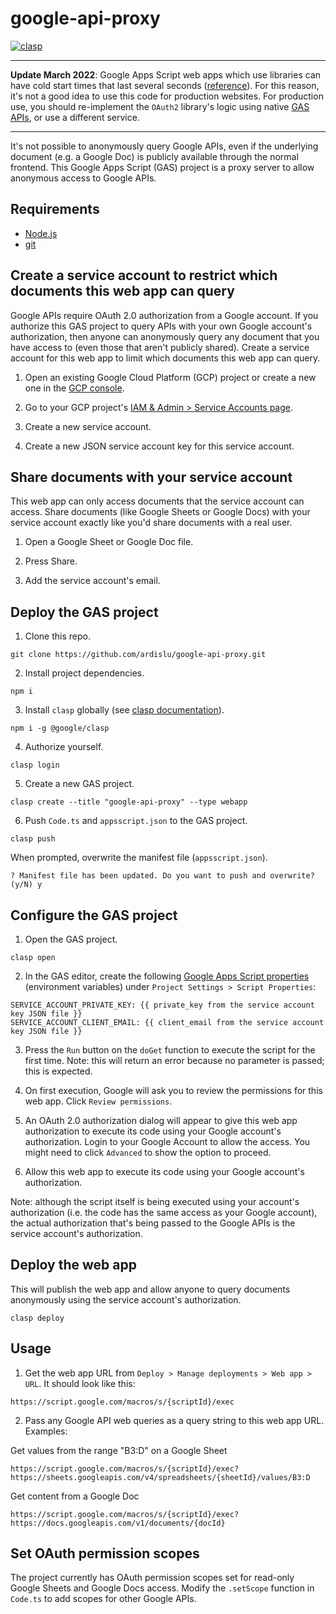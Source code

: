 # google-api-proxy

[![clasp](https://img.shields.io/badge/built%20with-clasp-4285f4.svg)](https://github.com/google/clasp)

-----

**Update March 2022**: Google Apps Script web apps which use libraries can have cold start times that last several seconds ([reference](https://developers.google.com/apps-script/guides/libraries)). For this reason, it's not a good idea to use this code for production websites. For production use, you should re-implement the `OAuth2` library's logic using native [GAS APIs](https://developers.google.com/apps-script/reference/utilities/utilities), or use a different service.

-----

It's not possible to anonymously query Google APIs, even if the underlying document (e.g. a Google Doc) is publicly available through the normal frontend. This Google Apps Script (GAS) project is a proxy server to allow anonymous access to Google APIs.

## Requirements
- [Node.js](https://nodejs.org/)
- [git](https://git-scm.com/)

## Create a service account to restrict which documents this web app can query

Google APIs require OAuth 2.0 authorization from a Google account. If you authorize this GAS project to query APIs with your own Google account's authorization, then anyone can anonymously query any document that you have access to (even those that aren't publicly shared). Create a service account for this web app to limit which documents this web app can query.

1. Open an existing Google Cloud Platform (GCP) project or create a new one in the [GCP console](https://console.cloud.google.com/).

2. Go to your GCP project's [IAM & Admin > Service Accounts page](https://console.cloud.google.com/iam-admin/serviceaccounts).

3. Create a new service account.

4. Create a new JSON service account key for this service account.

## Share documents with your service account

This web app can only access documents that the service account can access. Share documents (like Google Sheets or Google Docs) with your service account exactly like you'd share documents with a real user.

1. Open a Google Sheet or Google Doc file.

2. Press Share.

3. Add the service account's email.

## Deploy the GAS project

1. Clone this repo.
```
git clone https://github.com/ardislu/google-api-proxy.git
```

2. Install project dependencies.
```
npm i
```

3. Install `clasp` globally (see [clasp documentation](https://developers.google.com/apps-script/guides/clasp)).
```
npm i -g @google/clasp
```

4. Authorize yourself.
```
clasp login
```

5. Create a new GAS project.
```
clasp create --title "google-api-proxy" --type webapp
```

6. Push `Code.ts` and `appsscript.json` to the GAS project.
```
clasp push
```
When prompted, overwrite the manifest file (`appsscript.json`).
```
? Manifest file has been updated. Do you want to push and overwrite? (y/N) y
```

## Configure the GAS project

1. Open the GAS project.
```
clasp open
```

2. In the GAS editor, create the following [Google Apps Script properties](https://developers.google.com/apps-script/guides/properties) (environment variables) under `Project Settings > Script Properties`:
```
SERVICE_ACCOUNT_PRIVATE_KEY: {{ private_key from the service account key JSON file }}
SERVICE_ACCOUNT_CLIENT_EMAIL: {{ client_email from the service account key JSON file }}
```

3. Press the `Run` button on the `doGet` function to execute the script for the first time. Note: this will return an error because no parameter is passed; this is expected.

4. On first execution, Google will ask you to review the permissions for this web app. Click `Review permissions`. 

5. An OAuth 2.0 authorization dialog will appear to give this web app authorization to execute its code using your Google account's authorization. Login to your Google Account to allow the access. You might need to click `Advanced` to show the option to proceed.

6. Allow this web app to execute its code using your Google account's authorization.

Note: although the script itself is being executed using your account's authorization (i.e. the code has the same access as your Google account), the actual authorization that's being passed to the Google APIs is the service account's authorization.

## Deploy the web app

This will publish the web app and allow anyone to query documents anonymously using the service account's authorization.
```
clasp deploy
```

## Usage

1. Get the web app URL from `Deploy > Manage deployments > Web app > URL`. It should look like this:
```
https://script.google.com/macros/s/{scriptId}/exec
```

2. Pass any Google API web queries as a query string to this web app URL. Examples:

Get values from the range "B3:D" on a Google Sheet 
```
https://script.google.com/macros/s/{scriptId}/exec?https://sheets.googleapis.com/v4/spreadsheets/{sheetId}/values/B3:D
```

Get content from a Google Doc
```
https://script.google.com/macros/s/{scriptId}/exec?https://docs.googleapis.com/v1/documents/{docId}
```

## Set OAuth permission scopes

The project currently has OAuth permission scopes set for read-only Google Sheets and Google Docs access. Modify the `.setScope` function in `Code.ts` to add scopes for other Google APIs.
